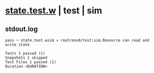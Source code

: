 # [state.test.w](../../../../../../examples/tests/sdk_tests/resource/state.test.w) | test | sim

## stdout.log
```log
pass ─ state.test.wsim » root/env0/test:sim.Resource can read and write state

Tests 1 passed (1)
Snapshots 1 skipped
Test Files 1 passed (1)
Duration <DURATION>
```

